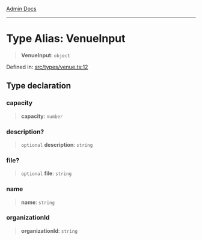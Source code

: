 [Admin Docs](/)

***

# Type Alias: VenueInput

> **VenueInput**: `object`

Defined in: [src/types/venue.ts:12](https://github.com/PalisadoesFoundation/talawa-admin/blob/main/src/types/venue.ts#L12)

## Type declaration

### capacity

> **capacity**: `number`

### description?

> `optional` **description**: `string`

### file?

> `optional` **file**: `string`

### name

> **name**: `string`

### organizationId

> **organizationId**: `string`

